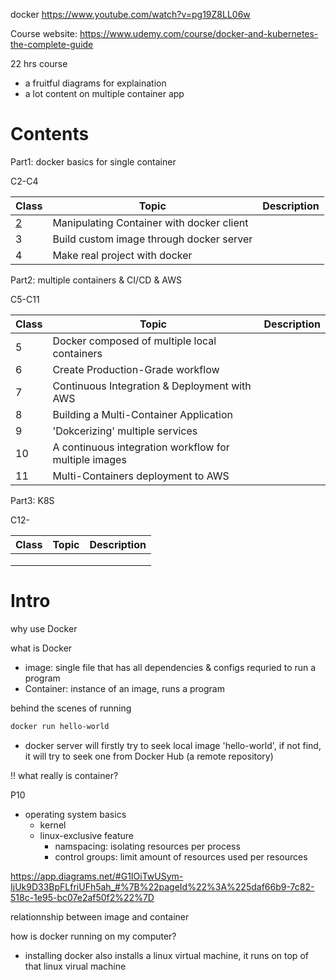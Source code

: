 docker
https://www.youtube.com/watch?v=pg19Z8LL06w



Course website:  https://www.udemy.com/course/docker-and-kubernetes-the-complete-guide

22 hrs course

+ a fruitful diagrams for explaination
+ a lot content on multiple container app





# Contents



Part1: docker basics for single container

C2-C4

| Class               | Topic                                     | Description |
| ------------------- | ----------------------------------------- | ----------- |
| [2](./C2/readme.md) | Manipulating Container with docker client |             |
| 3                   | Build custom image through docker server  |             |
| 4                   | Make real project with docker             |             |



Part2: multiple containers & CI/CD & AWS

C5-C11

| Class | Topic                                                 | Description |
| ----- | ----------------------------------------------------- | ----------- |
| 5     | Docker composed of multiple local containers          |             |
| 6     | Create Production-Grade workflow                      |             |
| 7     | Continuous Integration & Deployment with AWS          |             |
| 8     | Building a Multi-Container Application                |             |
| 9     | 'Dokcerizing' multiple services                       |             |
| 10    | A continuous integration workflow for multiple images |             |
| 11    | Multi-Containers deployment to AWS                    |             |





Part3: K8S

C12-

| Class | Topic | Description |
| ----- | ----- | ----------- |
|       |       |             |
|       |       |             |
|       |       |             |









# Intro 

why use Docker

 



what is Docker

+ image: single file that has all dependencies & configs  requried to run a program
+ Container: instance of an image, runs a program





behind the scenes of running 

```sh
docker run hello-world
```

+ docker server will firstly try to seek local image 'hello-world', if not find, it will try to seek one from Docker Hub (a remote repository)



:bangbang: what really is container?

P10

+ operating system basics
  + kernel
  + linux-exclusive feature
    + namspacing: isolating resources per process
    + control groups: limit amount of resources used per resources

https://app.diagrams.net/#G1IOiTwUSym-IjUk9D33BpFLfriUFh5ah_#%7B%22pageId%22%3A%225daf66b9-7c82-518c-1e95-bc07e2af50f2%22%7D





relationnship between image and container







how is docker running on my computer?

+ installing docker also installs a linux virtual machine, it runs on top of that linux virual machine
